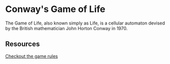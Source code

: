 # Conway's Game of Life

The Game of Life, also known simply as Life, is a cellular automaton devised by the British mathematician John Horton Conway in 1970.

## Resources

[Checkout the game rules](https://en.wikipedia.org/wiki/Conway%27s_Game_of_Life)
